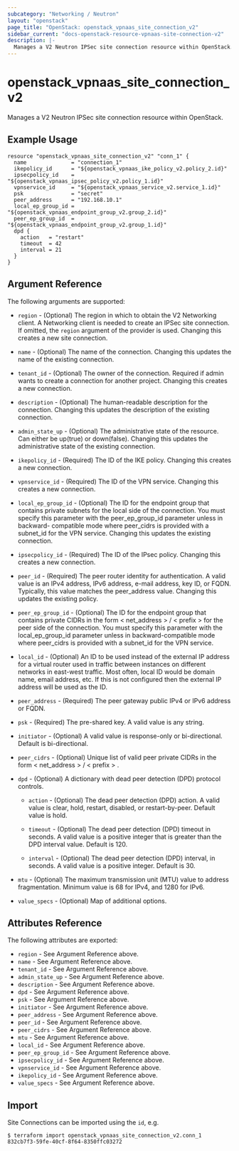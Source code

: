 ```yaml
---
subcategory: "Networking / Neutron"
layout: "openstack"
page_title: "OpenStack: openstack_vpnaas_site_connection_v2"
sidebar_current: "docs-openstack-resource-vpnaas-site-connection-v2"
description: |-
  Manages a V2 Neutron IPSec site connection resource within OpenStack.
---
```


# openstack\_vpnaas\_site\_connection\_v2

Manages a V2 Neutron IPSec site connection resource within OpenStack.

## Example Usage

```hcl
resource "openstack_vpnaas_site_connection_v2" "conn_1" {
  name              = "connection_1"
  ikepolicy_id      = "${openstack_vpnaas_ike_policy_v2.policy_2.id}"
  ipsecpolicy_id    = "${openstack_vpnaas_ipsec_policy_v2.policy_1.id}"
  vpnservice_id     = "${openstack_vpnaas_service_v2.service_1.id}"
  psk               = "secret"
  peer_address      = "192.168.10.1"
  local_ep_group_id = "${openstack_vpnaas_endpoint_group_v2.group_2.id}"
  peer_ep_group_id  = "${openstack_vpnaas_endpoint_group_v2.group_1.id}"
  dpd {
    action   = "restart"
    timeout  = 42
    interval = 21
  }
}
```

## Argument Reference

The following arguments are supported:

* `region` - (Optional) The region in which to obtain the V2 Networking client.
    A Networking client is needed to create an IPSec site connection. If omitted, the
    `region` argument of the provider is used. Changing this creates a new
    site connection.

* `name` - (Optional) The name of the connection. Changing this updates the name of
    the existing connection.

* `tenant_id` - (Optional) The owner of the connection. Required if admin wants to
    create a connection for another project. Changing this creates a new connection.

* `description` - (Optional) The human-readable description for the connection.
    Changing this updates the description of the existing connection.

* `admin_state_up` - (Optional) The administrative state of the resource. Can either be up(true) or down(false).
    Changing this updates the administrative state of the existing connection.

* `ikepolicy_id` - (Required) The ID of the IKE policy. Changing this creates a new connection.

* `vpnservice_id` - (Required) The ID of the VPN service. Changing this creates a new connection.

* `local_ep_group_id` - (Optional) The ID for the endpoint group that contains private subnets for the local side of the connection.
    You must specify this parameter with the peer_ep_group_id parameter unless
	in backward- compatible mode where peer_cidrs is provided with a subnet_id for the VPN service.
    Changing this updates the existing connection.
    
* `ipsecpolicy_id` - (Required) The ID of the IPsec policy. Changing this creates a new connection.

* `peer_id` - (Required) The peer router identity for authentication. A valid value is an IPv4 address, IPv6 address, e-mail address, key ID, or FQDN.
	Typically, this value matches the peer_address value.
	Changing this updates the existing policy.

* `peer_ep_group_id` - (Optional) The ID for the endpoint group that contains private CIDRs in the form < net_address > / < prefix > for the peer side of the connection.
	You must specify this parameter with the local_ep_group_id parameter unless in backward-compatible mode
	where peer_cidrs is provided with a subnet_id for the VPN service.

* `local_id` - (Optional) An ID to be used instead of the external IP address for a virtual router used in traffic between instances on different networks in east-west traffic.
	Most often, local ID would be domain name, email address, etc.
	If this is not configured then the external IP address will be used as the ID.

* `peer_address` - (Required) The peer gateway public IPv4 or IPv6 address or FQDN.

* `psk` - (Required) The pre-shared key. A valid value is any string.

* `initiator` - (Optional) A valid value is response-only or bi-directional. Default is bi-directional.

* `peer_cidrs` - (Optional) Unique list of valid peer private CIDRs in the form < net_address > / < prefix > .

* `dpd` - (Optional) A dictionary with dead peer detection (DPD) protocol controls.
    - `action` - (Optional) The dead peer detection (DPD) action.
    	A valid value is clear, hold, restart, disabled, or restart-by-peer.
    	Default value is hold.
    
    - `timeout` - (Optional) The dead peer detection (DPD) timeout in seconds.
    	A valid value is a positive integer that is greater than the DPD interval value.
    	Default is 120.
    
    - `interval` - (Optional) The dead peer detection (DPD) interval, in seconds.
    	A valid value is a positive integer.
    	Default is 30.

* `mtu` -  (Optional) The maximum transmission unit (MTU) value to address fragmentation.
	Minimum value is 68 for IPv4, and 1280 for IPv6.
	
* `value_specs` - (Optional) Map of additional options.

## Attributes Reference

The following attributes are exported:

* `region` - See Argument Reference above.
* `name` - See Argument Reference above.
* `tenant_id` - See Argument Reference above.
* `admin_state_up` - See Argument Reference above.
* `description` - See Argument Reference above.
* `dpd` - See Argument Reference above.
* `psk` - See Argument Reference above.
* `initiator` - See Argument Reference above.
* `peer_address` - See Argument Reference above.
* `peer_id` - See Argument Reference above.
* `peer_cidrs` - See Argument Reference above.
* `mtu` - See Argument Reference above.
* `local_id` - See Argument Reference above.
* `peer_ep_group_id` - See Argument Reference above.
* `ipsecpolicy_id` - See Argument Reference above.
* `vpnservice_id` - See Argument Reference above.
* `ikepolicy_id` - See Argument Reference above.
* `value_specs` - See Argument Reference above.

## Import

Site Connections can be imported using the `id`, e.g.

```
$ terraform import openstack_vpnaas_site_connection_v2.conn_1 832cb7f3-59fe-40cf-8f64-8350ffc03272
```
